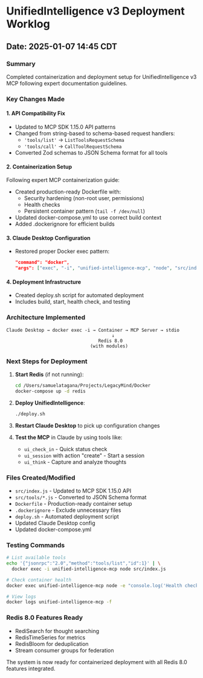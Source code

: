 # UnifiedIntelligence v3 Deployment Worklog
## Date: 2025-01-07 14:45 CDT

### Summary
Completed containerization and deployment setup for UnifiedIntelligence v3 MCP following expert documentation guidelines.

### Key Changes Made

#### 1. API Compatibility Fix
- Updated to MCP SDK 1.15.0 API patterns
- Changed from string-based to schema-based request handlers:
  - `'tools/list'` → `ListToolsRequestSchema`
  - `'tools/call'` → `CallToolRequestSchema`
- Converted Zod schemas to JSON Schema format for all tools

#### 2. Containerization Setup
Following expert MCP containerization guide:
- Created production-ready Dockerfile with:
  - Security hardening (non-root user, permissions)
  - Health checks
  - Persistent container pattern (`tail -f /dev/null`)
- Updated docker-compose.yml to use correct build context
- Added .dockerignore for efficient builds

#### 3. Claude Desktop Configuration
- Restored proper Docker exec pattern:
  ```json
  "command": "docker",
  "args": ["exec", "-i", "unified-intelligence-mcp", "node", "src/index.js"]
  ```

#### 4. Deployment Infrastructure
- Created deploy.sh script for automated deployment
- Includes build, start, health check, and testing

### Architecture Implemented
```
Claude Desktop → docker exec -i → Container → MCP Server → stdio
                                       ↓
                                  Redis 8.0
                               (with modules)
```

### Next Steps for Deployment

1. **Start Redis** (if not running):
   ```bash
   cd /Users/samuelatagana/Projects/LegacyMind/Docker
   docker-compose up -d redis
   ```

2. **Deploy UnifiedIntelligence**:
   ```bash
   ./deploy.sh
   ```

3. **Restart Claude Desktop** to pick up configuration changes

4. **Test the MCP** in Claude by using tools like:
   - `ui_check_in` - Quick status check
   - `ui_session` with action "create" - Start a session
   - `ui_think` - Capture and analyze thoughts

### Files Created/Modified
- `src/index.js` - Updated to MCP SDK 1.15.0 API
- `src/tools/*.js` - Converted to JSON Schema format
- `Dockerfile` - Production-ready container setup
- `.dockerignore` - Exclude unnecessary files
- `deploy.sh` - Automated deployment script
- Updated Claude Desktop config
- Updated docker-compose.yml

### Testing Commands
```bash
# List available tools
echo '{"jsonrpc":"2.0","method":"tools/list","id":1}' | \
  docker exec -i unified-intelligence-mcp node src/index.js

# Check container health
docker exec unified-intelligence-mcp node -e "console.log('Health check passed')"

# View logs
docker logs unified-intelligence-mcp -f
```

### Redis 8.0 Features Ready
- RediSearch for thought searching
- RedisTimeSeries for metrics
- RedisBloom for deduplication
- Stream consumer groups for federation

The system is now ready for containerized deployment with all Redis 8.0 features integrated.